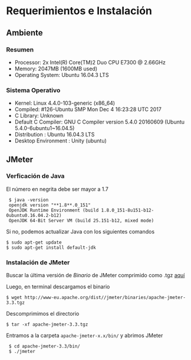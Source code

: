 # Requerimientos e Instalación

## Ambiente
### Resumen
- Processor: 2x Intel(R) Core(TM)2 Duo CPU E7300  @ 2.66GHz
- Memory: 2047MB (1600MB used)
- Operating System: Ubuntu 16.04.3 LTS


### Sistema Operativo
- Kernel: Linux 4.4.0-103-generic (x86_64)
- Compiled: #126-Ubuntu SMP Mon Dec 4 16:23:28 UTC 2017
- C Library: Unknown
- Default C Compiler: GNU C Compiler version 5.4.0 20160609 (Ubuntu 5.4.0-6ubuntu1~16.04.5) 
- Distribution		: Ubuntu 16.04.3 LTS
- Desktop Environment		: Unity (ubuntu)

## JMeter
### Verficación de Java
El número en negrita debe ser mayor a 1.7
```
 $ java -version
 openjdk version "**1.8**.0_151"
 OpenJDK Runtime Environment (build 1.8.0_151-8u151-b12-0ubuntu0.16.04.2-b12)
 OpenJDK 64-Bit Server VM (build 25.151-b12, mixed mode)
```

Si no, podemos actualizar Java con los siguientes comandos
``` 
$ sudo apt-get update
$ sudo apt-get install default-jdk
```

### Instalación de JMeter
Buscar la última versión de *Binario* de JMeter comprimido como .tgz [aquí](http://jmeter.apache.org/download_jmeter.cgi) 

Luego, en terminal descargamos el binario

``` $ wget http://www-eu.apache.org/dist//jmeter/binaries/apache-jmeter-3.3.tgz ```

Descomprimimos el directorio

``` $ tar -xf apache-jmeter-3.3.tgz ```

Entramos a la carpeta ``apache-jmeter-x.x/bin/`` y abrimos JMeter

```
 $ cd apache-jmeter-3.3/bin/
 $ ./jmeter
```

